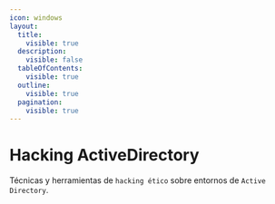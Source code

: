 ```yaml
---
icon: windows
layout:
  title:
    visible: true
  description:
    visible: false
  tableOfContents:
    visible: true
  outline:
    visible: true
  pagination:
    visible: true
---
```


# Hacking ActiveDirectory

Técnicas y herramientas de `hacking ético` sobre entornos de `Active Directory`.

